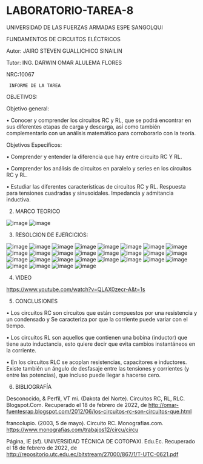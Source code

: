 # LABORATORIO-TAREA-8

UNIVERSIDAD DE LAS FUERZAS ARMADAS ESPE SANGOLQUI

FUNDAMENTOS DE CIRCUITOS ELÉCTRICOS

Autor: JAIRO STEVEN GUALLICHICO SINAILIN

Tutor: ING. DARWIN OMAR ALULEMA FLORES

NRC:10067

     INFORME DE LA TAREA
     
OBJETIVOS:

Objetivo general:

•	Conocer y comprender los circuitos RC y RL, que se podrá encontrar en sus diferentes etapas de carga y descarga, así como también complementarlo con un análisis matemático para corroborarlo con la teoría.

Objetivos Específicos:

•	Comprender y entender la diferencia que hay entre circuito RC Y RL.

•	Comprender los análisis de circuitos en paralelo y series en los circuitos RC y RL.

•	Estudiar las diferentes características de circuitos RC y RL. Respuesta para tensiones cuadradas y sinusoidales. Impedancia y admitancia inductiva.

2.	MARCO TEORICO 

![image](https://user-images.githubusercontent.com/116815201/219821687-260f9978-a574-4abe-9794-573966dc4a6c.png)
![image](https://user-images.githubusercontent.com/116815201/219822056-2fd17964-dde3-4943-90fe-a9ee8fe32b62.png)

3. RESOLCION DE EJERCICIOS:

![image](https://user-images.githubusercontent.com/116815201/219822230-f9495cfe-baa8-4b1d-95d2-0c486a29b34f.png)
![image](https://user-images.githubusercontent.com/116815201/219822316-f7ec7e0c-45a2-4c69-91da-d93980697a3e.png)
![image](https://user-images.githubusercontent.com/116815201/219822351-8a93a566-d83c-4101-b88e-a9932227401c.png)
![image](https://user-images.githubusercontent.com/116815201/219822374-9b11b38d-370d-40e1-ab5e-50609648a8cf.png)
![image](https://user-images.githubusercontent.com/116815201/219822392-bcd591b9-30d5-4f5f-95f5-d69f7cb02b65.png)
![image](https://user-images.githubusercontent.com/116815201/219822411-6bfcf775-ee9a-45dd-ae89-f3343c9c36a9.png)
![image](https://user-images.githubusercontent.com/116815201/219822424-52a09cd9-a3fa-4d40-85bf-e48fd4a27904.png)
![image](https://user-images.githubusercontent.com/116815201/219822444-e85d2179-1afd-48e7-bfea-0ca5d990dac3.png)
![image](https://user-images.githubusercontent.com/116815201/219822472-58312d94-24e3-40e0-91ea-b0ac3da35198.png)
![image](https://user-images.githubusercontent.com/116815201/219822500-f1548a4f-13f2-4631-a216-c139c2d29784.png)
![image](https://user-images.githubusercontent.com/116815201/219822513-3735a465-ff4c-450c-8e30-fbe51645aa6e.png)
![image](https://user-images.githubusercontent.com/116815201/219822528-0c4c8ed3-4b45-4c0d-accb-a8eb18f3d000.png)
![image](https://user-images.githubusercontent.com/116815201/219822544-238a2fee-1717-41d9-b49d-91e9be5e39e3.png)
![image](https://user-images.githubusercontent.com/116815201/219822568-e85f6c7f-9488-46f2-a91e-4d1321383abe.png)
![image](https://user-images.githubusercontent.com/116815201/219822591-252c3dcb-ce7c-45ce-b110-315eeb54dc6b.png)
![image](https://user-images.githubusercontent.com/116815201/219822605-1da53b07-65b9-4fa8-8f8e-2b72f62e3583.png)
![image](https://user-images.githubusercontent.com/116815201/219822618-78d15d8b-d2fd-41c5-8d1c-13f21db50ccb.png)
![image](https://user-images.githubusercontent.com/116815201/219822683-917eec01-eb01-45e4-9d1e-e422b57b1545.png)
![image](https://user-images.githubusercontent.com/116815201/219822710-d8319331-7e39-4dae-8aea-8ea07425c957.png)
![image](https://user-images.githubusercontent.com/116815201/219822769-6fd30945-3c3b-414a-becb-2b20ad0a7d9a.png)
![image](https://user-images.githubusercontent.com/116815201/219822786-38e6eabc-9fc8-412a-97ff-d65f8db9c7f7.png)
![image](https://user-images.githubusercontent.com/116815201/219822806-e6edbf8f-f2a7-440f-8f8e-ab08f96022a2.png)
![image](https://user-images.githubusercontent.com/116815201/219822849-9585958c-d3d0-4bc0-a3cc-c7b380fdd6ff.png)
![image](https://user-images.githubusercontent.com/116815201/219822866-1d5c4cd0-5c63-4fca-b860-4385aeba1692.png)
![image](https://user-images.githubusercontent.com/116815201/219822893-f2e318d2-d545-49d9-afe5-a8f7dd0d72bd.png)
![image](https://user-images.githubusercontent.com/116815201/219822916-3ac11247-47ca-45b0-a144-1964ff3188a8.png)
![image](https://user-images.githubusercontent.com/116815201/219822965-60471d57-40f8-480c-9acd-839ebe6cd8d9.png)
![image](https://user-images.githubusercontent.com/116815201/219822986-b04adb5b-df07-4ca1-96b6-9a0cd088c8d7.png)

4. VIDEO

https://www.youtube.com/watch?v=QLAX0zecr-A&t=1s

5. CONCLUSIONES

•	Los circuitos RC son circuitos que están compuestos por una resistencia y un condensado y
Se caracteriza por que la corriente puede variar con el tiempo.

•	Los circuitos RL son aquellos que contienen una bobina (inductor) que tiene auto inductancia, esto quiere decir que evita cambios instantáneos en la corriente.

•	En los circuitos RLC se acoplan resistencias, capacitores e inductores. Existe también un ángulo de desfasaje entre las tensiones y corrientes (y entre las potencias), que incluso puede llegar a hacerse cero.


6. BIBLIOGRAFÍA

Desconocido, & Perfil, VT mi. (Dakota del Norte). Circuitos RC, RL, RLC. Blogspot.Com. Recuperado el 18 de febrero de 2022, de http://omar-fuentesrap.blogspot.com/2012/06/los-circuitos-rc-son-circuitos-que.html

francolupio. (2003, 5 de mayo). Circuito RC. Monografias.com. https://www.monografias.com/trabajos12/circu/circu

Página, IE (sf). UNIVERSIDAD TÉCNICA DE COTOPAXI. Edu.Ec. Recuperado el 18 de febrero de 2022, de http://repositorio.utc.edu.ec/bitstream/27000/867/1/T-UTC-0621.pdf
